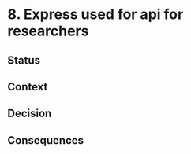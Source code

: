 # 8. Express used for api for researchers


## Status


## Context


## Decision


## Consequences


